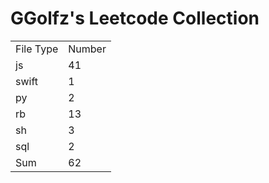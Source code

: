 # GGolfz's Leetcode Collection

<table><tr><td>File Type</td><td>Number</td></tr><tr><td>js</td><td>41</td></tr><tr><td>swift</td><td>1</td></tr><tr><td>py</td><td>2</td></tr><tr><td>rb</td><td>13</td></tr><tr><td>sh</td><td>3</td></tr><tr><td>sql</td><td>2</td></tr><tr><td>Sum</td><td>62</td></tr></table>